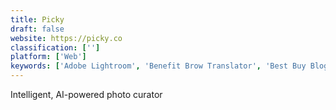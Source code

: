 ```yaml
---
title: Picky
draft: false 
website: https://picky.co
classification: ['']
platform: ['Web']
keywords: ['Adobe Lightroom', 'Benefit Brow Translator', 'Best Buy Blogger Network', 'COMET', 'Critics', 'DemandRush', 'IGBlade', 'Inspect Social', 'Microsoft Pix', 'One Metric', 'PhotoPanda', 'Pollseye', 'Shout', 'StatFlux', 'VSCO Cam', 'Xberts', 'Zyl']
---
```

Intelligent, AI-powered photo curator